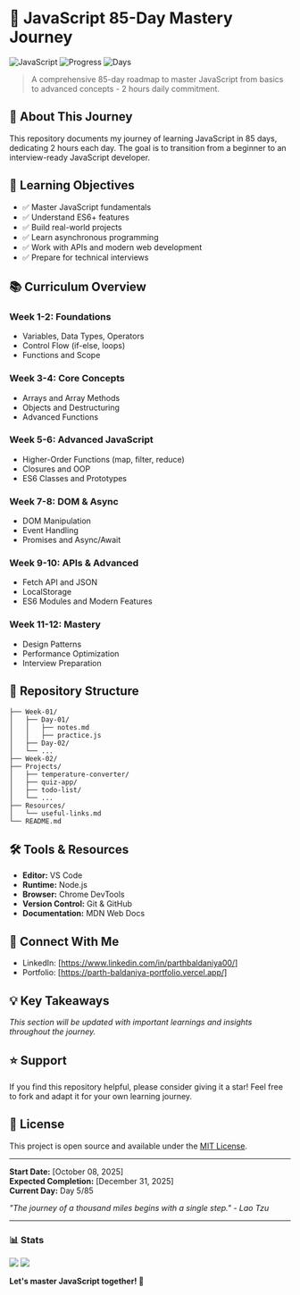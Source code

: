 # 🚀 JavaScript 85-Day Mastery Journey

![JavaScript](https://img.shields.io/badge/JavaScript-F7DF1E?style=for-the-badge&logo=javascript&logoColor=black)
![Progress](https://img.shields.io/badge/Progress-6%25-red?style=for-the-badge)
![Days](https://img.shields.io/badge/Days%20Completed-5%2F85-blue?style=for-the-badge)

> A comprehensive 85-day roadmap to master JavaScript from basics to advanced concepts - 2 hours daily commitment.

## 📌 About This Journey

This repository documents my journey of learning JavaScript in 85 days, dedicating 2 hours each day. The goal is to transition from a beginner to an interview-ready JavaScript developer.

## 🎯 Learning Objectives

- ✅ Master JavaScript fundamentals
- ✅ Understand ES6+ features
- ✅ Build real-world projects
- ✅ Learn asynchronous programming
- ✅ Work with APIs and modern web development
- ✅ Prepare for technical interviews

## 📚 Curriculum Overview

### Week 1-2: Foundations
- Variables, Data Types, Operators
- Control Flow (if-else, loops)
- Functions and Scope

### Week 3-4: Core Concepts
- Arrays and Array Methods
- Objects and Destructuring
- Advanced Functions

### Week 5-6: Advanced JavaScript
- Higher-Order Functions (map, filter, reduce)
- Closures and OOP
- ES6 Classes and Prototypes

### Week 7-8: DOM & Async
- DOM Manipulation
- Event Handling
- Promises and Async/Await

### Week 9-10: APIs & Advanced
- Fetch API and JSON
- LocalStorage
- ES6 Modules and Modern Features

### Week 11-12: Mastery
- Design Patterns
- Performance Optimization
- Interview Preparation

## 📂 Repository Structure

```
├── Week-01/
│   ├── Day-01/
│   │   ├── notes.md
│   │   ├── practice.js
│   ├── Day-02/
│   └── ...
├── Week-02/
├── Projects/
│   ├── temperature-converter/
│   ├── quiz-app/
│   ├── todo-list/
│   └── ...
├── Resources/
│   └── useful-links.md
└── README.md
```

## 🛠️ Tools & Resources

- **Editor:** VS Code
- **Runtime:** Node.js
- **Browser:** Chrome DevTools
- **Version Control:** Git & GitHub
- **Documentation:** MDN Web Docs

## 🤝 Connect With Me

- LinkedIn: [https://www.linkedin.com/in/parthbaldaniya00/]
- Portfolio: [https://parth-baldaniya-portfolio.vercel.app/]

## 💡 Key Takeaways

*This section will be updated with important learnings and insights throughout the journey.*

## ⭐ Support

If you find this repository helpful, please consider giving it a star! Feel free to fork and adapt it for your own learning journey.

## 📄 License

This project is open source and available under the [MIT License](LICENSE).

---

**Start Date:** [October 08, 2025]  
**Expected Completion:** [December 31, 2025]  
**Current Day:** Day 5/85

*"The journey of a thousand miles begins with a single step." - Lao Tzu*

---

### 📊 Stats

![](https://img.shields.io/github/last-commit/parthbaldaniya00/JavaScript-85-Day-Mastery-Journey)
![](https://img.shields.io/github/commit-activity/w/parthbaldaniya00/JavaScript-85-Day-Mastery-Journey)

**Let's master JavaScript together! 🚀**